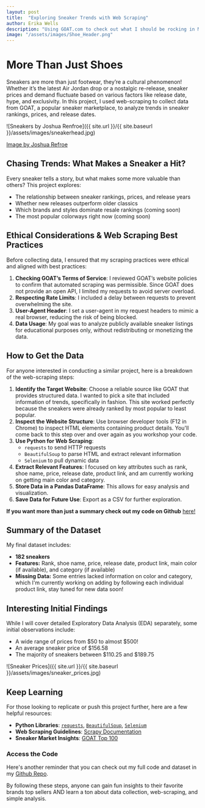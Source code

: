 ```yaml
---
layout: post
title:  "Exploring Sneaker Trends with Web Scraping"
author: Erika Wells
description: "Using GOAT.com to check out what I should be rocking in March 2025."
image: "/assets/images/Shoe_Header.png"  
---
```



# More Than Just Shoes
Sneakers are more than just footwear, they’re a cultural phenomenon! Whether it’s the latest Air Jordan drop or a nostalgic re-release, sneaker prices and demand fluctuate based on various factors like release date, hype, and exclusivity. In this project, I used web-scraping to collect data from GOAT, a popular sneaker marketplace, to analyze trends in sneaker rankings, prices, and release dates.


![Sneakers by Joshua Renfroe]({{ site.url }}/{{ site.baseurl }}/assets/images/sneakerhead.jpg)

<a href="https://www.instagram.com/joshuarenfroe_/?hl=en" target="_blank" rel="noopener noreferrer">Image by Joshua Refroe</a>


## Chasing Trends: What Makes a Sneaker a Hit?
Every sneaker tells a story, but what makes some more valuable than others? This project explores:
- The relationship between sneaker rankings, prices, and release years
- Whether new releases outperform older classics
- Which brands and styles dominate resale rankings (coming soon)
- The most popular colorways right now (coming soon)


## Ethical Considerations & Web Scraping Best Practices
Before collecting data, I ensured that my scraping practices were ethical and aligned with best practices:
1. **Checking GOAT’s Terms of Service**: I reviewed GOAT’s website policies to confirm that automated scraping was permissible. Since GOAT does not provide an open API, I limited my requests to avoid server overload.
2. **Respecting Rate Limits**: I included a delay between requests to prevent overwhelming the site.
3. **User-Agent Header**: I set a user-agent in my request headers to mimic a real browser, reducing the risk of being blocked.
4. **Data Usage**: My goal was to analyze publicly available sneaker listings for educational purposes only, without redistributing or monetizing the data.


## How to Get the Data
For anyone interested in conducting a similar project, here is a breakdown of the web-scraping steps:
1. **Identify the Target Website**: Choose a reliable source like GOAT that provides structured data. I wanted to pick a site that included information of trends, specifically in fashion. This site worked perfectly because the sneakers were already ranked by most popular to least popular.  
2. **Inspect the Website Structure**: Use browser developer tools (F12 in Chrome) to inspect HTML elements containing product details. You'll come back to this step over and over again as you workshop your code. 
3. **Use Python for Web Scraping**:
   - `requests` to send HTTP requests
   - `BeautifulSoup` to parse HTML and extract relevant information
   - `Selenium` to pull dynamic data
4. **Extract Relevant Features**: I focused on key attributes such as rank, shoe name, price, release date, product link, and am currently working on getting main color and category.
5. **Store Data in a Pandas DataFrame**: This allows for easy analysis and visualization.
6. **Save Data for Future Use**: Export as a CSV for further exploration.


**If you want more than just a summary check out my code on Github** <a href="https://github.com/ErikaWells/ShoeAnalysis" target="_blank" rel="noopener noreferrer">here!</a>

## Summary of the Dataset
My final dataset includes:
- **182 sneakers**
- **Features:** Rank, shoe name, price, release date, product link, main color (if available), and category (if available)
- **Missing Data:** Some entries lacked information on color and category, which I'm currently working on adding by following each individual product link, stay tuned for new data soon!


## Interesting Initial Findings
While I will cover detailed Exploratory Data Analysis (EDA) separately, some initial observations include:
- A wide range of prices from $50 to almost $500!
- An average sneaker price of $156.58
- The majority of sneakers between $110.25 and $189.75

![Sneaker Prices]({{ site.url }}/{{ site.baseurl }}/assets/images/sneaker_prices.jpg)

## Keep Learning
For those looking to replicate or push this project further, here are a few helpful resources:
- **Python Libraries**: <a href="https://docs.python-requests.org/en/latest/" target="_blank" rel="noopener noreferrer">`requests`</a>, <a href="https://www.crummy.com/software/BeautifulSoup/" target="_blank" rel="noopener noreferrer">`BeautifulSoup`</a>, <a href="https://pypi.org/project/selenium/" target="_blank" rel="noopener noreferrer">`Selenium`</a>
- **Web Scraping Guidelines**: <a href="https://docs.scrapy.org/en/latest/" target="_blank" rel="noopener noreferrer">Scrapy Documentation</a>
- **Sneaker Market Insights**: <a href="https://www.goat.com/sneakers/top-100" target="_blank" rel="noopener noreferrer"> GOAT Top 100</a>


### Access the Code
Here's another reminder that you can check out my full code and dataset in my <a href="https://github.com/ErikaWells/ShoeAnalysis" target="_blank" rel="noopener noreferrer">Github Repo</a>.


By following these steps, anyone can gain fun insights to their favorite brands top sellers AND learn a ton about data collection, web-scraping, and simple analysis. 

